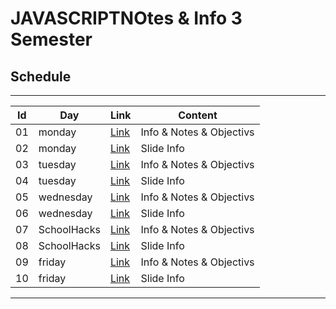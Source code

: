 # JAVASCRIPTNOtes & Info 3 Semester

## Schedule

***

| Id  | Day       | Link                           | Content                  |
|-----|-----------|--------------------------------|--------------------------|
| 01  | monday | [Link](day1/MONDAY.md)         | Info & Notes & Objectivs |
| 02  | monday | [Link](day1/SLIDE_NOTES.md)     | Slide Info               |
| 03  | tuesday | [Link](day2/TUESDAY.md)        | Info & Notes & Objectivs             |
| 04  | tuesday | [Link](day2/SLIDE_NOTES.md)       | Slide Info               |
| 05  | wednesday | [Link](day3/READING.md)        | Info & Notes & Objectivs             |
| 06  | wednesday | [Link](day3/SLIDE_NOTES.md)       | Slide Info               |
| 07  | SchoolHacks | [Link](day4/READING.md)        | Info & Notes & Objectivs             |
| 08  | SchoolHacks | [Link](day4/SLIDE_NOTES.md)       | Slide Info               |
| 09  | friday | [Link](day5/READING.md)        | Info & Notes & Objectivs             |
| 10  | friday | [Link](day5/SLIDE_NOTES.md)       | Slide Info               |

***

